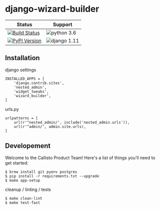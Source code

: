 # django-wizard-builder

| Status | Support |
| --- | --- |
| [![Build Status][build-img]][build-url] | ![python 3.6][python36] |
| [![PyPI Version][pypi-img]][pypi-url] | ![django 1.11][django111] |

[build-img]: https://travis-ci.org/SexualHealthInnovations/django-wizard-builder.png?branch=master
[build-url]: https://travis-ci.org/SexualHealthInnovations/django-wizard-builder
[pypi-img]: https://img.shields.io/pypi/v/django-wizard-builder.svg
[pypi-url]: https://pypi.python.org/pypi/django-wizard-builder

[python36]: https://img.shields.io/badge/python-3.6-green.svg
[django111]: https://img.shields.io/badge/django-1.11-yellowgreen.svg


## Installation

django settings

    INSTALLED_APPS = [
        'django.contrib.sites',
        'nested_admin',
        'widget_tweaks',
        'wizard_builder',
    ]


urls.py

    urlpatterns = [
        url(r'^nested_admin/', include('nested_admin.urls')),
        url(r'^admin/', admin.site.urls),
    ]


## Developement

Welcome to the Callisto Product Team! Here's a list of things you'll need to get started:

    $ brew install git pyenv postgres
    $ pip install -r requirements.txt --upgrade
    $ make app-setup


cleanup / linting / tests

    $ make clean-lint
    $ make test-fast
